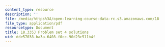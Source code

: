 ```yaml
---
content_type: resource
description: ''
file: /media/https%3A/open-learning-course-data-rc.s3.amazonaws.com/18-335j-introduction-to-numerical-methods-spring-2019/dde57038ba3a6408f0cc90d23c511b4f_MIT18_335JS19_pset4sol.pdf
file_type: application/pdf
resourcetype: Document
title: 18.335J Problem set 4 solutions
uid: dde57038-ba3a-6408-f0cc-90d23c511b4f
---
```

